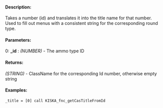 #### Description:
Takes a number (id) and translates it into the title name for that number. Used to fill out menus with a consistent string for the corresponding round type.

#### Parameters:
0: **_id** : *(NUMBER)* - The ammo type ID

#### Returns:
*(STRING)* - ClassName for the corresponding Id number, otherwise empty string

#### Examples:
```sqf
_title = [0] call KISKA_fnc_getCasTitleFromId
```

